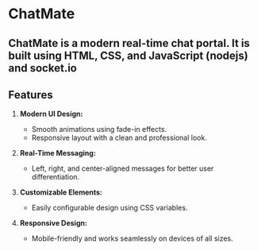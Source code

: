 # ChatMate

ChatMate is a modern real-time chat portal. It is built using HTML, CSS, and JavaScript (nodejs) and socket.io
---

## Features

1. **Modern UI Design:**
   - Smooth animations using fade-in effects.
   - Responsive layout with a clean and professional look.

2. **Real-Time Messaging:**
   - Left, right, and center-aligned messages for better user differentiation.

4. **Customizable Elements:**
   - Easily configurable design using CSS variables.

5. **Responsive Design:**
   - Mobile-friendly and works seamlessly on devices of all sizes.
